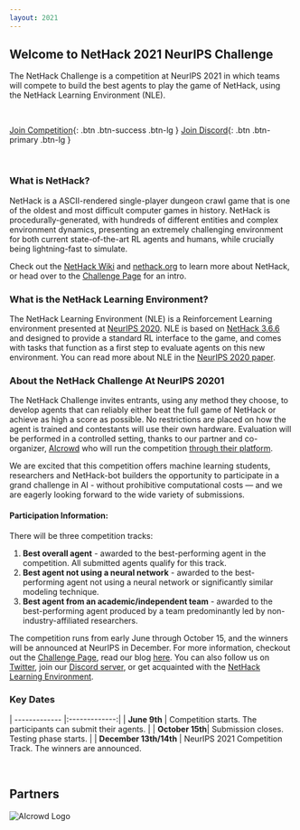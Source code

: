 ```yaml
---
layout: 2021
---
```


<!-- ![Example of an agent running on NLE](https://github.com/facebookresearch/nle/raw/master/dat/nle/example_run.gif) -->

## Welcome to NetHack 2021 NeurIPS Challenge

The NetHack Challenge is a competition at NeurIPS 2021 in which teams will compete to build the best agents to play the game of NetHack, using the NetHack Learning Environment (NLE).

<p>&nbsp;</p>


[Join Competition](https://www.aicrowd.com/challenges/neurips-2021-nethack-challenge/){: .btn .btn-success .btn-lg }
[Join Discord](https://discord.gg/zkFWQmSWBA/){: .btn .btn-primary .btn-lg }

<p>&nbsp;</p>



### What is NetHack?

NetHack is a ASCII-rendered single-player dungeon crawl game that is one of the oldest and most difficult computer games in history.  NetHack is procedurally-generated, with hundreds of different entities and complex environment dynamics, presenting an extremely challenging environment for both current state-of-the-art RL agents and humans, while crucially being lightning-fast to simulate.

Check out the [NetHack Wiki](https://nethackwiki.com/wiki/Main_Page) and [nethack.org](http://nethack.org/) to learn more about NetHack, or head over to the [Challenge Page](https://www.aicrowd.com/challenges/neurips-2021-nethack-challenge) for an intro.


### What is the NetHack Learning Environment?

The NetHack Learning Environment (NLE) is a Reinforcement Learning environment presented at [NeurIPS 2020](https://neurips.cc/Conferences/2020).
NLE is based on [NetHack 3.6.6](https://github.com/NetHack/NetHack/tree/NetHack-3.6.6_PostRelease) and designed to provide a standard RL interface to the game, and comes with tasks that function as a first step to evaluate agents on this new environment.
You can read more about NLE in the [NeurIPS 2020 paper](https://arxiv.org/abs/2006.13760).


### About the NetHack Challenge At NeurIPS 20201

The NetHack Challenge invites entrants, using any method they choose, to develop agents that can reliably either beat the full game of NetHack or achieve as high a score as possible. No restrictions are placed on how the agent is trained and contestants will use their own hardware. Evaluation will be performed in a controlled setting, thanks to our partner and co-organizer, [AIcrowd](https://www.aicrowd.com/) who will run the competition [through their platform](https://www.aicrowd.com/challenges/neurips-2021-nethack-challenge).

We are excited that this competition offers machine learning students, researchers and NetHack-bot builders the opportunity to participate in a grand challenge in AI - without prohibitive computational costs — and we are eagerly looking forward to the wide variety of submissions.


#### Participation Information:
There will be three competition tracks:
1. **Best overall agent** - awarded to the best-performing agent in the competition. All submitted agents qualify for this track.
2. **Best agent not using a neural network** - awarded to the best-performing agent not using a neural network or significantly similar modeling technique.
3. **Best agent from an academic/independent team** - awarded to the best-performing agent produced by a team predominantly led by non-industry-affiliated researchers.

The competition runs from early June through October 15, and the winners will be announced at NeurIPS in December. For more information, checkout out the [Challenge Page](https://www.aicrowd.com/challenges/neurips-2021-nethack-challenge), read our blog [here](https://ai.facebook.com/blog/launching-the-nethack-challenge-at-neurips-2021). You can also follow us on [Twitter](https://twitter.com/NetHack_LE), join our [Discord server](https://discord.gg/zkFWQmSWBA), or get acquainted with the [NetHack Learning Environment](https://github.com/facebookresearch/nle).

### Key Dates

| ------------- |:-------------:|
| **June  9th** | Competition starts. The participants can submit their agents. |
| **October 15th**| Submission closes. Testing phase starts. |
| **December 13th/14th** | NeurIPS 2021 Competition Track. The winners are announced.

<p>&nbsp;</p>

## Partners

![AIcrowd Logo](https://raw.githubusercontent.com/AIcrowd/AIcrowd/master/app/assets/images/misc/aicrowd-horizontal.png)
